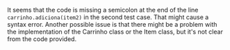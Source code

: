 It seems that the code is missing a semicolon at the end of the line `carrinho.adiciona(item2)` in the second test case. That might cause a syntax error. Another possible issue is that there might be a problem with the implementation of the Carrinho class or the Item class, but it's not clear from the code provided.